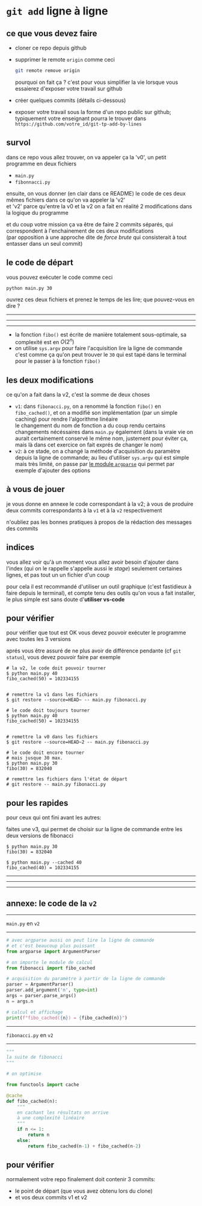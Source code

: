 # `git add` ligne à ligne

## ce que vous devez faire

- cloner ce repo depuis github
- supprimer le remote `origin` comme ceci

  ```bash
  git remote remove origin
  ```

  pourquoi on fait ça ? c'est pour vous simplifier la vie lorsque
  vous essaierez d'exposer votre travail sur github

- créer quelques commits (détails ci-dessous)
- exposer votre travail sous la forme d'un repo public sur github;
  typiquement votre enseignant pourra le trouver dans
  `https://github.com/votre_id/git-tp-add-by-lines`

## survol

dans ce repo vous allez trouver, on va appeler ça la 'v0', un petit programme en deux fichiers

* `main.py`
* `fibonnacci.py`

ensuite, on vous donner (en clair dans ce README) le code de ces deux mêmes fichiers dans ce qu'on va appeler la 'v2'  
et 'v2' parce qu'entre la v0 et la v2 on a fait en réalité 2 modifications dans la logique du programme

et du coup votre mission ça va être de faire 2 commits séparés, qui correspondent à l'enchainement de ces deux modifications  
(par opposition à une approche dite de *force brute* qui consisterait à tout entasser dans un seul commit)

## le code de départ

vous pouvez exécuter le code comme ceci

```
python main.py 30
```

ouvrez ces deux fichiers et prenez le temps de les lire; que pouvez-vous en dire ?

***
***
***

* la fonction `fibo()` est écrite de manière totalement sous-optimale, sa complexité est en $O(2^n)$
* on utilise `sys.argv` pour faire l'acquisition lire la ligne de commande  
  c'est comme ça qu'on peut trouver le `30` qui est tapé dans le terminal pour le passer à la fonction `fibo()`

## les deux modifications

ce qu'on a fait dans la v2, c'est la somme de deux choses

* `v1`: dans `fibonacci.py`, on a renommé la fonction `fibo()` en `fibo_cached()`,
  et on a modifié son implémentation (par un simple caching) pour rendre l'algorithme linéaire  
  le changement du nom de fonction a du coup rendu certains changements nécéssaires dans `main.py` également
  (dans la vraie vie on aurait certainement conservé le même nom, justement pour éviter ça, mais là dans cet
   exercice on fait exprés de changer le nom)
* `v2`: à ce stade, on a changé la méthode d'acquisition du paramètre depuis la ligne de commande;
  au lieu d'utiliser `sys.argv` qui est simple mais très limité,
  on passe par [le module `argparse`](https://docs.python.org/3/howto/argparse.html)
  qui permet par exemple d'ajouter des options

## à vous de jouer

je vous donne en annexe le code correspondant à la v2; à vous de produire deux
commits correspondants à la `v1` et à la `v2` respectivement

n'oubliez pas les bonnes pratiques à propos de la rédaction des messages des commits

## indices

vous allez voir qu'à un moment vous allez avoir besoin d'ajouter dans l'index
(qui on le rappelle s'appelle aussi le *stage*) seulement certaines lignes, et
pas tout un un fichier d'un coup

pour cela il est recommandé d'utiliser un outil graphique (c'est fastidieux 
à faire depuis le terminal), et compte tenu des outils qu'on vous a fait installer, 
le plus simple est sans doute d'**utiliser vs-code**

## pour vérifier

pour vérifier que tout est OK vous devez pouvoir
exécuter le programme avec toutes les 3 versions

aprés vous être assuré de ne plus avoir de différence pendante (cf `git
status`), vous devez pouvoir faire par exemple

```
# la v2, le code doit pouvoir tourner
$ python main.py 40
fibo_cached(50) = 102334155


# remettre la v1 dans les fichiers
$ git restore --source=HEAD~ -- main.py fibonacci.py

# le code doit toujours tourner
$ python main.py 40
fibo_cached(50) = 102334155


# remettre la v0 dans les fichiers
$ git restore --source=HEAD~2 -- main.py fibonacci.py

# le code doit encore tourner
# mais jusque 30 max.
$ python main.py 30
fibo(30) = 832040

# remettre les fichiers dans l'état de départ
# git restore -- main.py fibonacci.py
```

## pour les rapides

pour ceux qui ont fini avant les autres:

faites une v3, qui permet de choisir sur la ligne de commande entre les deux
versions de fibonacci

```
$ python main.py 30
fibo(30) = 832040

$ python main.py --cached 40
fibo_cached(40) = 102334155
```

***
***
***

## annexe: le code de la `v2`

***
`main.py` en `v2`
***

```python
# avec argparse aussi on peut lire la ligne de commande
# et c'est beaucoup plus puissant
from argparse import ArgumentParser

# on importe le module de calcul
from fibonacci import fibo_cached

# acquisition du paramètre à partir de la ligne de commande
parser = ArgumentParser()
parser.add_argument('n', type=int)
args = parser.parse_args()
n = args.n

# calcul et affichage
print(f"fibo_cached({n}) = {fibo_cached(n)}")
```

***
`fibonacci.py` en `v2`
***

```python
"""
la suite de fibonacci
"""

# on optimise

from functools import cache

@cache
def fibo_cached(n):
    """
    en cachant les résultats on arrive
    à une complexité linéaire
    """
    if n <= 1:
        return n
    else:
        return fibo_cached(n-1) + fibo_cached(n-2)
```

## pour vérifier

normalement votre repo finalement doit contenir 3 commits:

- le point de départ (que vous avez obtenu lors du clone)
- et vos deux commits v1 et v2
